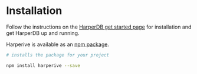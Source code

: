 # Installation

Follow the instructions on the [HarperDB get started page](https://harperdb.io/developers/get-started/) for installation and get HarperDB up and running.

Harperive is available as an [npm package](https://www.npmjs.com/package/harperive).

``` bash
# installs the package for your project

npm install harperive --save
```
